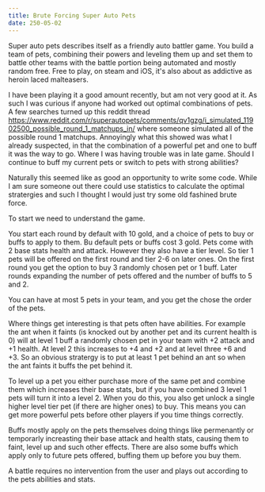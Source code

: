 ```yaml
---
title: Brute Forcing Super Auto Pets
date: 250-05-02
---
```


Super auto pets describes itself as a friendly auto battler game. You build a team of pets, combining their powers and leveling them up and set them to battle other teams with the battle portion being automated and mostly random free. Free to play, on steam and iOS, it's also about as addictive as heroin laced malteasers.

I have been playing it a good amount recently, but am not very good at it. As such I was curious if anyone had worked out optimal combinations of pets. A few searches turned up this reddit thread https://www.reddit.com/r/superautopets/comments/qv1gzg/i_simulated_11902500_possible_round_1_matchups_in/ where someone simulated all of the possible round 1 matchups. Annoyingly what this showed was what I already suspected, in that the combination of a powerful pet and one to buff it was the way to go. Where I was having trouble was in late game. Should I continue to buff my current pets or switch to pets with strong abilities?

Naturally this seemed like as good an opportunity to write some code. While I am sure someone out there could use statistics to calculate the optimal stratergies and such I thought I would just try some old fashined brute force.

To start we need to understand the game.

You start each round by default with 10 gold, and a choice of pets to buy or buffs to apply to them. Bu default pets or buffs cost 3 gold. Pets come with 2 base stats health and attack. However they also have a tier level. So tier 1 pets will be offered on the first round and tier 2-6 on later ones. On the first round you get the option to buy 3 randomly chosen pet or 1 buff. Later rounds expanding the number of pets offered and the number of buffs to 5 and 2.

You can have at most 5 pets in your team, and you get the chose the order of the pets.

Where things get interesting is that pets often have abilities. For example the ant when it faints (is knocked out by another pet and its current health is 0) will at level 1 buff a randomly chosen pet in your team with +2 attack and +1 health. At level 2 this increases to +4 and +2 and at level three +6 and +3. So an obvious stratergy is to put at least 1 pet behind an ant so when the ant faints it buffs the pet behind it.

To level up a pet you either purchase more of the same pet and combine them which increases their base stats, but if you have combined 3 level 1 pets will turn it into a level 2. When you do this, you also get unlock a single higher level tier pet (if  there are higher ones) to buy. This means you can get more powerful pets before other players if you time things correctly.

Buffs mostly apply on the pets themselves doing things like permenantly or temporarly increasting their base attack and health stats, causing them to faint, level up and such other effects. There are also some buffs which apply only to future pets offered, buffing them up before you buy them.

A battle requires no intervention from the user and plays out according to the pets abilities and stats.






